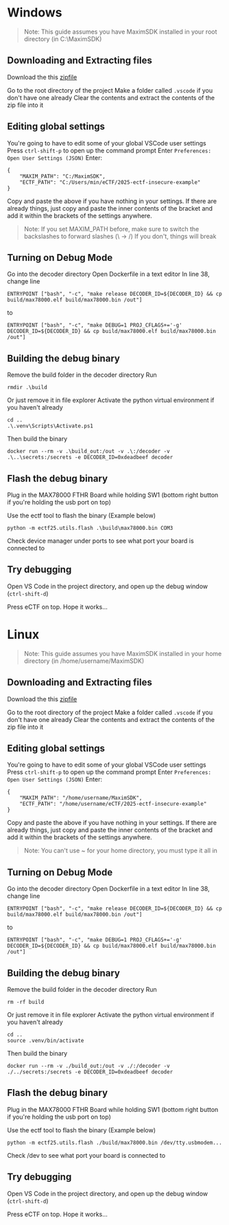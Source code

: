# Windows
> Note: This guide assumes you have MaximSDK installed in your root directory (in C:\MaximSDK)
## Downloading and Extracting files
Download the this [zipfile](https://drive.google.com/file/d/1F1EyeFTf4KM0dSA1VSZTTa3ObT6eANWy/view?usp=sharing)

Go to the root directory of the project
Make a folder called `.vscode` if you don't have one already
Clear the contents and extract the contents of the zip file into it

## Editing global settings
You're going to have to edit some of your global VSCode user settings
Press `ctrl-shift-p` to open up the command prompt
Enter `Preferences: Open User Settings (JSON)`
Enter:
```
{
    "MAXIM_PATH": "C:/MaximSDK",
    "ECTF_PATH": "C:/Users/min/eCTF/2025-ectf-insecure-example"
}
```
Copy and paste the above if you have nothing in your settings. If there are already things, just copy and paste the inner contents of the bracket and add it within the brackets of the settings anywhere.
> Note: If you set MAXIM_PATH before, make sure to switch the backslashes to forward slashes (\ -> /) If you don't, things will break

## Turning on Debug Mode
Go into the decoder directory
Open Dockerfile in a text editor
In line 38, change line
```
ENTRYPOINT ["bash", "-c", "make release DECODER_ID=${DECODER_ID} && cp build/max78000.elf build/max78000.bin /out"]
```
to
```
ENTRYPOINT ["bash", "-c", "make DEBUG=1 PROJ_CFLAGS+='-g' DECODER_ID=${DECODER_ID} && cp build/max78000.elf build/max78000.bin /out"]
```

## Building the debug binary
Remove the build folder in the decoder directory
Run
```
rmdir .\build
```
Or just remove it in file explorer
Activate the python virtual environment if you haven't already
```
cd ..
.\.venv\Scripts\Activate.ps1
```
Then build the binary
```
docker run --rm -v .\build_out:/out -v .\:/decoder -v .\..\secrets:/secrets -e DECODER_ID=0xdeadbeef decoder
```

## Flash the debug binary
Plug in the MAX78000 FTHR Board while holding SW1 (bottom right button if you're holding the usb port on top)

Use the ectf tool to flash the binary (Example below)
```
python -m ectf25.utils.flash .\build\max78000.bin COM3
```
Check device manager under ports to see what port your board is connected to

## Try debugging
Open VS Code in the project directory, and open up the debug window (`ctrl-shift-d`)

Press eCTF on top.
Hope it works...




# Linux
> Note: This guide assumes you have MaximSDK installed in your home directory (in /home/username/MaximSDK)
## Downloading and Extracting files
Download the this [zipfile](https://drive.google.com/file/d/1F1EyeFTf4KM0dSA1VSZTTa3ObT6eANWy/view?usp=sharing)

Go to the root directory of the project
Make a folder called `.vscode` if you don't have one already
Clear the contents and extract the contents of the zip file into it

## Editing global settings
You're going to have to edit some of your global VSCode user settings
Press `ctrl-shift-p` to open up the command prompt
Enter `Preferences: Open User Settings (JSON)`
Enter:
```
{
    "MAXIM_PATH": "/home/username/MaximSDK",
    "ECTF_PATH": "/home/username/eCTF/2025-ectf-insecure-example"
}
```
Copy and paste the above if you have nothing in your settings. If there are already things, just copy and paste the inner contents of the bracket and add it within the brackets of the settings anywhere.
> Note: You can't use ~ for your home directory, you must type it all in

## Turning on Debug Mode
Go into the decoder directory
Open Dockerfile in a text editor
In line 38, change line
```
ENTRYPOINT ["bash", "-c", "make release DECODER_ID=${DECODER_ID} && cp build/max78000.elf build/max78000.bin /out"]
```
to
```
ENTRYPOINT ["bash", "-c", "make DEBUG=1 PROJ_CFLAGS+='-g' DECODER_ID=${DECODER_ID} && cp build/max78000.elf build/max78000.bin /out"]
```

## Building the debug binary
Remove the build folder in the decoder directory
Run
```
rm -rf build
```
Or just remove it in file explorer
Activate the python virtual environment if you haven't already
```
cd ..
source .venv/bin/activate
```
Then build the binary
```
docker run --rm -v ./build_out:/out -v ./:/decoder -v ./../secrets:/secrets -e DECODER_ID=0xdeadbeef decoder
```

## Flash the debug binary
Plug in the MAX78000 FTHR Board while holding SW1 (bottom right button if you're holding the usb port on top)

Use the ectf tool to flash the binary (Example below)
```
python -m ectf25.utils.flash ./build/max78000.bin /dev/tty.usbmodem...
```
Check /dev to see what port your board is connected to

## Try debugging
Open VS Code in the project directory, and open up the debug window (`ctrl-shift-d`)

Press eCTF on top.
Hope it works...